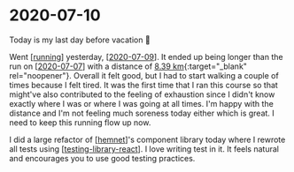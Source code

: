 # 2020-07-10

Today is my last day before vacation 🎉

Went [[running]] yesterday, [[2020-07-09]]. It ended up being longer than the run on [[2020-07-07]] with a distance of [8.39 km](https://www.strava.com/activities/3736799275/overview){:target="\_blank" rel="noopener"}. Overall it felt good, but I had to start walking a couple of times because I felt tired. It was the first time that I ran this course so that might've also contributed to the feeling of exhaustion since I didn't know exactly where I was or where I was going at all times. I'm happy with the distance and I'm not feeling much soreness today either which is great. I need to keep this running flow up now.

I did a large refactor of [[hemnet]]'s component library today where I rewrote all tests using [[testing-library-react]]. I love writing test in it. It feels natural and encourages you to use good testing practices.

[//begin]: # "Autogenerated link references for markdown compatibility"
[2020-07-09]: 2020-07-09 "2020-07-09"
[2020-07-07]: 2020-07-07 "2020-07-07"
[running]: running "Running"
[hemnet]: hemnet "Hemnet"
[testing-library-react]: testing-library-react "@testing-library/react"
[//end]: # "Autogenerated link references"
